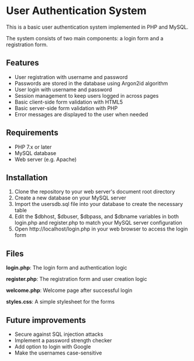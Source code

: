 # User Authentication System
This is a basic user authentication system implemented in PHP and MySQL. 

The system consists of two main components: a login form and a registration form.

## Features
- User registration with username and password
- Passwords are stored in the database using Argon2id algorithm
- User login with username and password
- Session management to keep users logged in across pages
- Basic client-side form validation with HTML5
- Basic server-side form validation with PHP
- Error messages are displayed to the user when needed

## Requirements
- PHP 7.x or later
- MySQL database
- Web server (e.g. Apache)

## Installation
1. Clone the repository to your web server's document root directory
2. Create a new database on your MySQL server
3. Import the usersdb.sql file into your database to create the necessary table
4. Edit the $dbhost, $dbuser, $dbpass, and $dbname variables in both login.php and register.php to match your MySQL server configuration
5. Open http://localhost/login.php in your web browser to access the login form

## Files
**login.php**: The login form and authentication logic

**register.php**: The registration form and user creation logic

**welcome.php**: Welcome page after successful login

**styles.css**: A simple stylesheet for the forms

## Future improvements
- Secure against SQL injection attacks
- Implement a password strength checker
- Add option to login with Google
- Make the usernames case-sensitive
